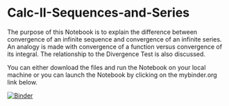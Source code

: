 # Calc-II-Sequences-and-Series
The purpose of this Notebook is to explain the difference between convergence of an infinite sequence and convergence of an infinite series. An analogy is made with convergence of a function versus convergence of its integral. The relationship to the Divergence Test is also discussed. 

You can either download the files and run the Notebook on your local machine or you can launch the Notebook by clicking on the mybinder.org link below.

[![Binder](http://mybinder.org/badge.svg)](http://mybinder.org:/repo/kmcquighan/calc-ii-sequences-and-series)

